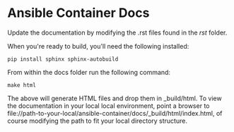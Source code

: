 # Ansible Container Docs

Update the documentation by modifying the .rst files found in the *rst* folder.

When you're ready to build, you'll need the following installed:

```
pip install sphinx sphinx-autobuild
```

From within the docs folder run the following command:

```
make html
```

The above will generate HTML files and drop them in _build/html. To view the documentation in your local
local environment, point a browser to file://path-to-your-local/ansible-container/docs/_build/html/index.html,
of course modifying the path to fit your local directory structure.
